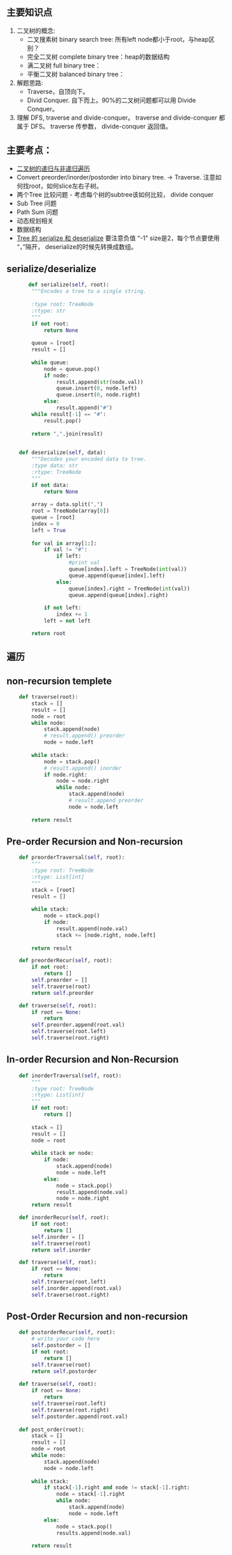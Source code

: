 
## 主要知识点 ##
1. 二叉树的概念:
      * 二叉搜素树 binary search tree: 所有left node都小于root，与heap区别？
      * 完全二叉树 complete binary tree：heap的数据结构
      * 满二叉树 full binary tree：
      * 平衡二叉树 balanced binary tree：
2. 解题思路:
      * Traverse，自顶向下。
      * Divid Conquer. 自下而上。90%的二叉树问题都可以用 Divide Conquer。
3. 理解 DFS, traverse and divide-conquer。 traverse and divide-conquer 都属于 DFS。
      traverse 传参数， divide-conquer 返回值。
      
## 主要考点：
* [二叉树的递归与非递归遍历](#遍历)
* Convert preorder/inorder/postorder into binary tree. -> Traverse. 注意如何找root，如何slice左右子树。
* 两个Tree 比较问题 - 考虑每个树的subtree该如何比较， divide conquer
* Sub Tree 问题
* Path Sum 问题
* 动态规划相关
* 数据结构
* [Tree 的 serialize 和 deserialize](#serialize/deserialize)
  要注意负值 “-1” size是2，每个节点要使用 “，”隔开， deserialize的时候先转换成数组。
  
## serialize/deserialize ##
```python
       def serialize(self, root):
        """Encodes a tree to a single string.
        
        :type root: TreeNode
        :rtype: str
        """
        if not root:
            return None
        
        queue = [root]
        result = []
        
        while queue:
            node = queue.pop()
            if node:
                result.append(str(node.val))
                queue.insert(0, node.left)
                queue.insert(0, node.right)
            else:
                result.append("#")
        while result[-1] == "#":
            result.pop()
        
        return ",".join(result)
        

    def deserialize(self, data):
        """Decodes your encoded data to tree.
        :type data: str
        :rtype: TreeNode
        """
        if not data:
            return None
        
        array = data.split(",")
        root = TreeNode(array[0])
        queue = [root]
        index = 0
        left = True
        
        for val in array[1:]:
            if val != "#":
                if left:
                    #print val
                    queue[index].left = TreeNode(int(val))
                    queue.append(queue[index].left)
                else:
                    queue[index].right = TreeNode(int(val))
                    queue.append(queue[index].right)
                    
            if not left:
                index += 1
            left = not left

        return root
```
## 遍历 ##
## non-recursion templete ##
```python
    def traverse(root):
        stack = []
        result = []
        node = root
        while node:
            stack.append(node)
            # result.append() preorder
            node = node.left
            
        while stack:
            node = stack.pop()
            # result.append() inorder
            if node.right:
                node = node.right
                while node:
                    stack.append(node)
                    # result.append preorder
                    node = node.left
                    
        return result
```

## Pre-order Recursion and Non-recursion
```python
    def preorderTraversal(self, root):
        """
        :type root: TreeNode
        :rtype: List[int]
        """
        stack = [root]
        result = []
        
        while stack:
            node = stack.pop()
            if node:
                result.append(node.val)
                stack += [node.right, node.left]
                    
        return result
```

```python 
    def preorderRecur(self, root):
        if not root:
            return []
        self.preorder = []
        self.traverse(root)
        return self.preorder

    def traverse(self, root):
        if root == None:
            return
        self.preorder.append(root.val)
        self.traverse(root.left)
        self.traverse(root.right)
```

## In-order Recursion and Non-Recursion ##
```python
    def inorderTraversal(self, root):
        """
        :type root: TreeNode
        :rtype: List[int]
        """
        if not root:
            return []
        
        stack = []
        result = []
        node = root
        
        while stack or node:
            if node:
                stack.append(node)
                node = node.left
            else:
                node = stack.pop()     
                result.append(node.val)
                node = node.right
        return result
```
```python
    def inorderRecur(self, root):
        if not root:
            return []
        self.inorder = []
        self.traverse(root)
        return self.inorder

    def traverse(self, root):
        if root == None:
            return
        self.traverse(root.left)
        self.inorder.append(root.val)
        self.traverse(root.right)
```

## Post-Order Recursion and non-recursion ##
```python
    def postorderRecur(self, root):
        # write your code here
        self.postorder = []
        if not root:
            return []
        self.traverse(root)
        return self.postorder
    
    def traverse(self, root):
        if root == None:
            return
        self.traverse(root.left)
        self.traverse(root.right)
        self.postorder.append(root.val)
        
    def post_order(root):
        stack = []
        result = []
        node = root
        while node:
            stack.append(node)
            node = node.left
            
        while stack:
            if stack[-1].right and node != stack[-1].right:
                node = stack[-1].right
                while node:
                    stack.append(node)
                    node = node.left
            else:
                node = stack.pop()
                results.append(node.val)
                    
        return result
            
```
